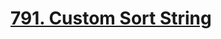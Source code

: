 # [791. Custom Sort String](https://leetcode.com/problems/custom-sort-string/description/?envType=daily-question&envId=2024-03-11)

